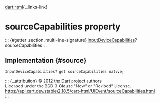 [dart:html](../../dart-html/dart-html-library){._links-link}

sourceCapabilities property
===========================

::: {#getter .section .multi-line-signature}
[InputDeviceCapabilities](../inputdevicecapabilities-class)?
sourceCapabilities
:::

Implementation {#source}
--------------

``` {.language-dart data-language="dart"}
InputDeviceCapabilities? get sourceCapabilities native;
```

::: {._attribution}
© 2012 the Dart project authors\
Licensed under the BSD 3-Clause \"New\" or \"Revised\" License.\
<https://api.dart.dev/stable/2.18.5/dart-html/UIEvent/sourceCapabilities.html>
:::
